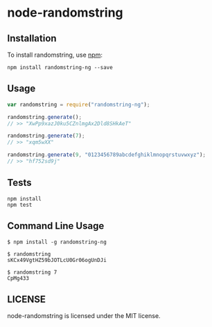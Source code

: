 # node-randomstring

## Installation

To install randomstring, use [npm](http://github.com/npm/npm):

```
npm install randomstring-ng --save
```

## Usage

```javascript
var randomstring = require("randomstring-ng");

randomstring.generate();
// >> "XwPp9xazJ0ku5CZnlmgAx2Dld8SHkAeT"

randomstring.generate(7);
// >> "xqm5wXX"

randomstring.generate(9, "0123456789abcdefghiklmnopqrstuvwxyz");
// >> "hf752sd9j"
```

## Tests

```
npm install
npm test
```

## Command Line Usage

    $ npm install -g randomstring-ng

    $ randomstring
    sKCx49VgtHZ59bJOTLcU0Gr06ogUnDJi

    $ randomstring 7
    CpMg433

## LICENSE

node-randomstring is licensed under the MIT license.
